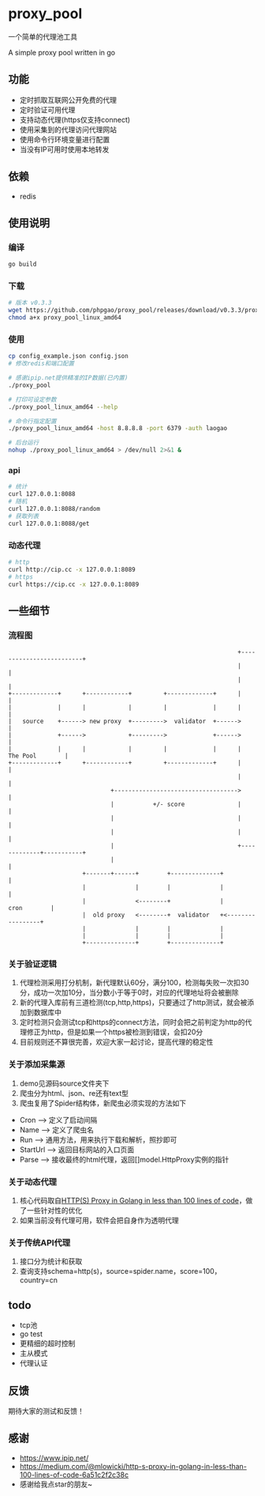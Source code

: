 # proxy_pool

一个简单的代理池工具

A simple proxy pool written in go

## 功能

 - 定时抓取互联网公开免费的代理
 - 定时验证可用代理
 - 支持动态代理(https仅支持connect)
 - 使用采集到的代理访问代理网站
 - 使用命令行环境变量进行配置
 - 当没有IP可用时使用本地转发

## 依赖

 - redis

## 使用说明

### 编译

```bash
go build
```

### 下载

```bash
# 版本 v0.3.3
wget https://github.com/phpgao/proxy_pool/releases/download/v0.3.3/proxy_pool_linux_amd64
chmod a+x proxy_pool_linux_amd64
```

### 使用

```bash
cp config_example.json config.json
# 修改redis和端口配置

# 感谢ipip.net提供精准的IP数据(已内置)
./proxy_pool

# 打印可设定参数
./proxy_pool_linux_amd64 --help

# 命令行指定配置
./proxy_pool_linux_amd64 -host 8.8.8.8 -port 6379 -auth laogao

# 后台运行
nohup ./proxy_pool_linux_amd64 > /dev/null 2>&1 &
```

### api

```bash
# 统计
curl 127.0.0.1:8088
# 随机
curl 127.0.0.1:8088/random
# 获取列表
curl 127.0.0.1:8088/get
```

### 动态代理

```bash
# http
curl http://cip.cc -x 127.0.0.1:8089
# https
curl https://cip.cc -x 127.0.0.1:8089
```

## 一些细节

### 流程图

```
                                                                 +-------------------------+
                                                                 |                         |
                                                                 |                         |
+-------------+      +------------+         +-------------+      |                         |
|             |      |            |         |             |      |                         |
|   source    +------> new proxy  +--------->  validator  +------>                         |
|             +------>            +--------->             +------>                         |
|             |      |            |         |             |      |         The Pool        |
+-------------+      +------------+         +-------------+      |                         |
                                                                 |                         |
                             +----------------------------------->                         |
                             |           +/- score               |                         |
                             |                                   |                         |
                             |                                   |                         |
                             |                                   +-------------+-----------+
                             |                                                 |
                     +-------+------+        +--------------+                  |
                     |              |        |              |                  |
                     |              <--------+              |      cron        |
                     |  old proxy   <--------+  validator   +<-----------------+
                     |              |        |              |
                     |              |        |              |
                     +--------------+        +--------------+

```

### 关于验证逻辑

 1. 代理检测采用打分机制，新代理默认60分，满分100，检测每失败一次扣30分，成功一次加10分，当分数小于等于0时，对应的代理地址将会被删除
 1. 新的代理入库前有三道检测(tcp,http,https)，只要通过了http测试，就会被添加到数据库中
 1. 定时检测只会测试tcp和https的connect方法，同时会把之前判定为http的代理修正为http，但是如果一个https被检测到错误，会扣20分
 1. 目前规则还不算很完善，欢迎大家一起讨论，提高代理的稳定性

### 关于添加采集源

 1. demo见源码source文件夹下
 1. 爬虫分为html、json、re还有text型
 1. 爬虫复用了Spider结构体，新爬虫必须实现的方法如下
 
   - Cron --> 定义了启动间隔
   - Name --> 定义了爬虫名
   - Run -->  通用方法，用来执行下载和解析，照抄即可
   - StartUrl --> 返回目标网站的入口页面
   - Parse --> 接收最终的html代理，返回[]model.HttpProxy实例的指针
 
### 关于动态代理

 1. 核心代码取自[HTTP(S) Proxy in Golang in less than 100 lines of code](https://medium.com/@mlowicki/http-s-proxy-in-golang-in-less-than-100-lines-of-code-6a51c2f2c38c)，做了一些针对性的优化
 1. 如果当前没有代理可用，软件会把自身作为透明代理

### 关于传统API代理
 
 1. 接口分为统计和获取
 2. 查询支持schema=http(s)，source=spider.name，score=100，country=cn

## todo

 - tcp池
 - go test
 - 更精细的超时控制
 - 主从模式
 - 代理认证

## 反馈

期待大家的测试和反馈！

## 感谢
 
- https://www.ipip.net/
- https://medium.com/@mlowicki/http-s-proxy-in-golang-in-less-than-100-lines-of-code-6a51c2f2c38c
- 感谢给我点star的朋友~